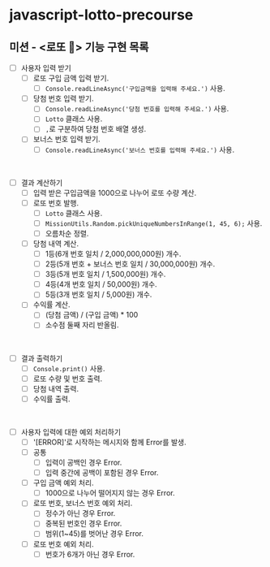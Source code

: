 # javascript-lotto-precourse

## 미션 - <로또 💸> 기능 구현 목록

- [ ] 사용자 입력 받기
  - [ ] 로또 구입 금액 입력 받기.
    - [ ] `Console.readLineAsync('구입금액을 입력해 주세요.')` 사용.
  - [ ] 당첨 번호 입력 받기.
    - [ ] `Console.readLineAsync('당첨 번호를 입력해 주세요.')` 사용.
    - [ ] `Lotto` 클래스 사용.
    - [ ] `,`로 구분하여 당첨 번호 배열 생성.
  - [ ] 보너스 번호 입력 받기.
    - [ ] `Console.readLineAsync('보너스 번호를 입력해 주세요.')` 사용.

<br>

- [ ] 결과 계산하기
  - [ ] 입력 받은 구입금액을 1000으로 나누어 로또 수량 계산.
  - [ ] 로또 번호 발행.
    - [ ] `Lotto` 클래스 사용.
    - [ ] `MissionUtils.Random.pickUniqueNumbersInRange(1, 45, 6);` 사용.
    - [ ] 오름차순 정렬.
  - [ ] 당첨 내역 계산.
    - [ ] 1등(6개 번호 일치 / 2,000,000,000원) 개수.
    - [ ] 2등(5개 번호 + 보너스 번호 일치 / 30,000,000원) 개수.
    - [ ] 3등(5개 번호 일치 / 1,500,000원) 개수.
    - [ ] 4등(4개 번호 일치 / 50,000원) 개수.
    - [ ] 5등(3개 번호 일치 / 5,000원) 개수.
  - [ ] 수익률 계산.
    - [ ] (당첨 금액) / (구입 금액) * 100
    - [ ] 소수점 둘째 자리 반올림.

<br>

- [ ] 결과 출력하기
  - [ ] `Console.print()` 사용.
  - [ ] 로또 수량 및 번호 출력.
  - [ ] 당첨 내역 출력.
  - [ ] 수익률 출력.

<br>

- [ ] 사용자 입력에 대한 예외 처리하기
  - [ ] '[ERROR]'로 시작하는 메시지와 함께 Error를 발생.
  - [ ] 공통
    - [ ] 입력이 공백인 경우 Error.
    - [ ] 입력 중간에 공백이 포함된 경우 Error.
  - [ ] 구입 금액 예외 처리.
    - [ ] 1000으로 나누어 떨어지지 않는 경우 Error.
  - [ ] 로또 번호, 보너스 번호 예외 처리.
    - [ ] 정수가 아닌 경우 Error.
    - [ ] 중복된 번호인 경우 Error.
    - [ ] 범위(1~45)를 벗어난 경우 Error.
  - [ ] 로또 번호 예외 처리.
    - [ ] 번호가 6개가 아닌 경우 Error.